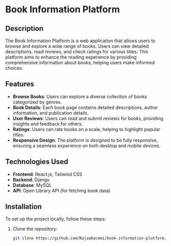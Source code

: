 # Book Information Platform

## Description
The Book Information Platform is a web application that allows users to browse and explore a wide range of books. Users can view detailed descriptions, read reviews, and check ratings for various titles. This platform aims to enhance the reading experience by providing comprehensive information about books, helping users make informed choices.

## Features
- **Browse Books**: Users can explore a diverse collection of books categorized by genres.
- **Book Details**: Each book page contains detailed descriptions, author information, and publication details.
- **User Reviews**: Users can read and submit reviews for books, providing insights and feedback for others.
- **Ratings**: Users can rate books on a scale, helping to highlight popular titles.
- **Responsive Design**: The platform is designed to be fully responsive, ensuring a seamless experience on both desktop and mobile devices.

## Technologies Used
- **Frontend**: React.js, Tailwind CSS
- **Backend**: Django
- **Database**: MySQL
- **API**: Open Library API (for fetching book data)

## Installation
To set up the project locally, follow these steps:

1. Clone the repository:
   ```bash
   git clone https://github.com/RajaaKacemi/book-information-platform.git
